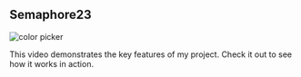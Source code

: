 ## Semaphore23

<!-- ![GIF Demo](assets/demo.gif) -->
<img alt="color picker" src="https://github.com/Kousthubshetty/semaphore23/blob/main/assets/demo.gif" />

This video demonstrates the key features of my project. Check it out to see how it works in action.

